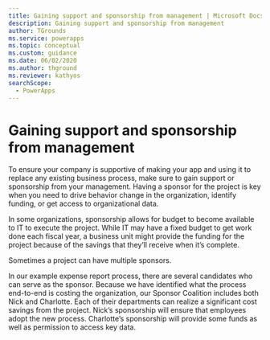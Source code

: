 ```yaml
---
title: Gaining support and sponsorship from management | Microsoft Docs
description: Gaining support and sponsorship from management
author: TGrounds
ms.service: powerapps
ms.topic: conceptual
ms.custom: guidance
ms.date: 06/02/2020
ms.author: thground
ms.reviewer: kathyos
searchScope:  
  - PowerApps
---
```


# Gaining support and sponsorship from management

To ensure your company is supportive of making your app and using it to replace
any existing business process, make sure to gain support or sponsorship from
your management. Having a sponsor for the project is key when you need to drive
behavior change in the organization, identify funding, or get access to
organizational data.

In some organizations, sponsorship allows for budget to become available to IT
to execute the project. While IT may have a fixed budget to get work done each
fiscal year, a business unit might provide the funding for the project because
of the savings that they’ll receive when it’s complete.

Sometimes a project can have multiple sponsors.

In our example expense report process, there are several candidates who can
serve as the sponsor. Because we have identified what the process end-to-end is
costing the organization, our Sponsor Coalition includes both Nick and
Charlotte. Each of their departments can realize a significant cost savings from
the project. Nick’s sponsorship will ensure that employees adopt the new
process. Charlotte’s sponsorship will provide some funds as well as permission
to access key data.
